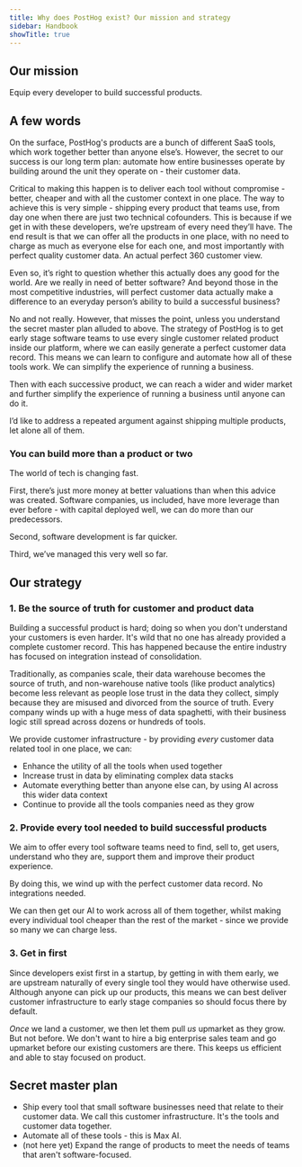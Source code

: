 ```yaml
---
title: Why does PostHog exist? Our mission and strategy
sidebar: Handbook
showTitle: true
---
```


## Our mission

Equip every developer to build successful products.

## A few words

On the surface, PostHog's products are a bunch of different SaaS tools, which work together better than anyone else’s. However, the secret to our success is our long term plan: automate how entire businesses operate by building around the unit they operate on - their customer data.

Critical to making this happen is to deliver each tool without compromise - better, cheaper and with all the customer context in one place. The way to achieve this is very simple - shipping every product that teams use, from day one when there are just two technical cofounders. This is because if we get in with these developers, we’re upstream of every need they’ll have. The end result is that we can offer all the products in one place, with no need to charge as much as everyone else for each one, and most importantly with perfect quality customer data. An actual perfect 360 customer view.

Even so, it’s right to question whether this actually does any good for the world. Are we really in need of better software? And beyond those in the most competitive industries, will perfect customer data actually make a difference to an everyday person’s ability to build a successful business?

No and not really. However, that misses the point, unless you understand the secret master plan alluded to above. The strategy of PostHog is to get early stage software teams to use every single customer related product inside our platform, where we can easily generate a perfect customer data record. This means we can learn to configure and automate how all of these tools work. We can simplify the experience of running a business.

Then with each successive product, we can reach a wider and wider market and further simplify the experience of running a business until anyone can do it.

I’d like to address a repeated argument against shipping multiple products, let alone all of them.

### You can build more than a product or two

The world of tech is changing fast.

First, there’s just more money at better valuations than when this advice was created. Software companies, us included, have more leverage than ever before - with capital deployed well, we can do more than our predecessors.

Second, software development is far quicker.

Third, we’ve managed this very well so far. 

## Our strategy

### 1. Be the source of truth for customer and product data

Building a successful product is hard; doing so when you don't understand your customers is even harder. It's wild that no one has already provided a complete customer record. This has happened because the entire industry has focused on integration instead of consolidation.

Traditionally, as companies scale, their data warehouse becomes the source of truth, and non-warehouse native tools (like product analytics) become less relevant as people lose trust in the data they collect, simply because they are misused and divorced from the source of truth. Every company winds up with a huge mess of data spaghetti, with their business logic still spread across dozens or hundreds of tools.

We provide customer infrastructure - by providing _every_ customer data related tool in one place, we can:

- Enhance the utility of all the tools when used together
- Increase trust in data by eliminating complex data stacks
- Automate everything better than anyone else can, by using AI across this wider data context
- Continue to provide all the tools companies need as they grow

### 2. Provide every tool needed to build successful products

We aim to offer every tool software teams need to find, sell to, get users, understand who they are, support them and improve their product experience.

By doing this, we wind up with the perfect customer data record. No integrations needed.

We can then get our AI to work across all of them together, whilst making every individual tool cheaper than the rest of the market - since we provide so many we can charge less.

### 3. Get in first

Since developers exist first in a startup, by getting in with them early, we are upstream naturally of every single tool they would have otherwise used. Although anyone can pick up our products, this means we can best deliver customer infrastructure to early stage companies so should focus there by default.

_Once_ we land a customer, we then let them pull _us_ upmarket as they grow. But not before. We don't want to hire a big enterprise sales team and go upmarket before our existing customers are there. This keeps us efficient and able to stay focused on product.

## Secret master plan

* Ship every tool that small software businesses need that relate to their customer data. We call this customer infrastructure. It's the tools and customer data together.
* Automate all of these tools - this is Max AI.
* (not here yet) Expand the range of products to meet the needs of teams that aren't software-focused.